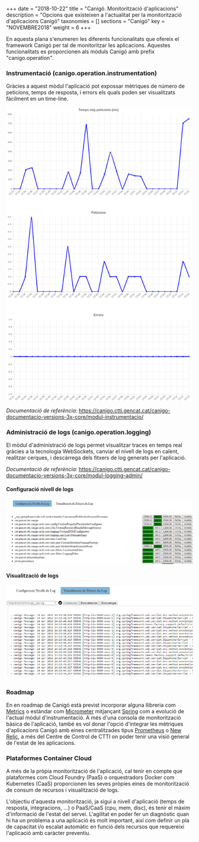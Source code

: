 +++
date        = "2018-10-22"
title       = "Canigó. Monitorització d'aplicacions"
description = "Opcions que existeixen a l'actualitat per la monitorització d'aplicacions Canigó"
taxonomies  = []
sections    = "Canigó"
key         = "NOVEMBRE2018"
weight 		  = 6
+++

En aquesta plana s'enumeren les diferents funcionalitats que ofereix el framework Canigó per tal de monitoritzar les aplicacions. Aquestes funcionalitats es proporcionen als mòduls Canigó amb prefix "canigo.operation".

### Instrumentació (canigo.operation.instrumentation)

Gràcies a aquest mòdul l'aplicació pot expossar mètriques de número de peticions, temps de resposta, i errors els quals poden ser visualitzats fàcilment en un time-line.

![Instrumentació Canigó](/images/news/instrumentacio-canigo.png)

_Documentació de referència_: https://canigo.ctti.gencat.cat/canigo-documentacio-versions-3x-core/modul-instrumentacio/

### Administració de logs (canigo.operation.logging)

El mòdul d'administració de logs permet visualitzar traces en temps real gràcies a la tecnologia WebSockets, canviar el nivell de logs en calent, realitzar cerques, i descàrrega dels fitxers de log generats per l'aplicació.

_Documentació de referència_: https://canigo.ctti.gencat.cat/canigo-documentacio-versions-3x-core/modul-logging-admin/

#### Configuració nivell de logs

![Configuració de logs Canigó](/images/news/configuracioNivellLogs.PNG)

#### Visualització de logs

![Visualització de logs Canigó](/images/news/VisualitzacioLogs.PNG)

### Roadmap

En en roadmap de Canigó està previst incorporar alguna llibreria com [Metrics](https://metrics.dropwizard.io/) o estàndar com [Micrometer](https://micrometer.io/) mitjançant [Spring](https://spring.io/blog/2018/03/16/micrometer-spring-boot-2-s-new-application-metrics-collector) com a evolució de l'actual mòdul d'instrumentació. A més d'una consola de monitorització bàsica de l'aplicació, també es vol donar l'opció d'integrar les mètriques d'aplicacions Canigó amb eines centralitzades tipus [Prometheus](https://prometheus.io/) o [New Relic](https://newrelic.com/), a més del Centre de Control de CTTI on poder tenir una visió general de l'estat de les aplicacions.

### Plataformes Container Cloud

A més de la pròpia monitorització de l'aplicació, cal tenir en compte que plataformes com Cloud Foundry (PaaS) o orquestradors Docker com Kubernetes (CaaS) proporcionen les seves pròpies eines de monitorització de consum de recursos i visualització de logs.

L'objectiu d'aquesta monitorització, ja sigui a nivell d'aplicació (temps de resposta, integracions, ...) o PaaS/CaaS (cpu, mem, disc), és tenir el màxim d'informació de l'estat del servei. L'agilitat en poder fer un diagnòstic quan hi ha un problema a una aplicació és molt important, així com definir un pla de capacitat i/o escalat automàtic en funció dels recursos que requereixi l'aplicació amb caràcter preventiu.
